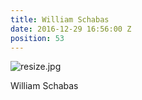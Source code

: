 ```yaml
---
title: William Schabas
date: 2016-12-29 16:56:00 Z
position: 53
---
```


![resize.jpg](/uploads/resize.jpg)

William Schabas